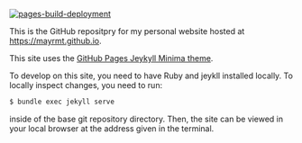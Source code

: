 [![pages-build-deployment](https://github.com/mayrmt/mayrmt.github.io/actions/workflows/pages/pages-build-deployment/badge.svg?branch=master)](https://github.com/mayrmt/mayrmt.github.io/actions/workflows/pages/pages-build-deployment)

This is the GitHub repositpry for my personal website hosted at
https://mayrmt.github.io.

This site uses the [GitHub Pages Jeykyll Minima theme](https://jekyll.github.io/minima/).

To develop on this site, you need to have Ruby and jeykll installed locally.
To locally inspect changes, you need to run:

```bash
$ bundle exec jekyll serve
```

inside of the base git repository directory.
Then, the site can be viewed in your local browser at the address given in the terminal.

